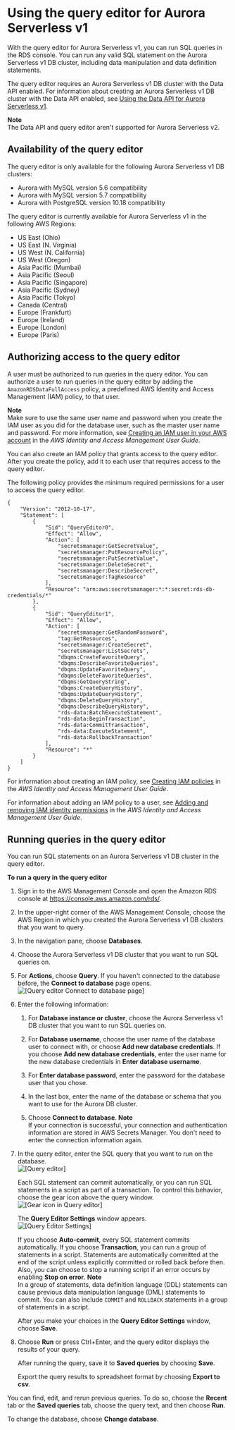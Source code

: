 # Using the query editor for Aurora Serverless v1<a name="query-editor"></a><a name="query_editor"></a>

With the query editor for Aurora Serverless v1, you can run SQL queries in the RDS console\. You can run any valid SQL statement on the Aurora Serverless v1 DB cluster, including data manipulation and data definition statements\.

The query editor requires an Aurora Serverless v1 DB cluster with the Data API enabled\. For information about creating an Aurora Serverless v1 DB cluster with the Data API enabled, see [Using the Data API for Aurora Serverless v1](data-api.md)\.

**Note**  
The Data API and query editor aren't supported for Aurora Serverless v2\.

## Availability of the query editor<a name="query-editor.regions"></a>

The query editor is only available for the following Aurora Serverless v1 DB clusters:
+ Aurora with MySQL version 5\.6 compatibility
+ Aurora with MySQL version 5\.7 compatibility
+ Aurora with PostgreSQL version 10\.18 compatibility

The query editor is currently available for Aurora Serverless v1 in the following AWS Regions:
+ US East \(Ohio\)
+ US East \(N\. Virginia\)
+ US West \(N\. California\)
+ US West \(Oregon\)
+ Asia Pacific \(Mumbai\)
+ Asia Pacific \(Seoul\)
+ Asia Pacific \(Singapore\)
+ Asia Pacific \(Sydney\)
+ Asia Pacific \(Tokyo\)
+ Canada \(Central\)
+ Europe \(Frankfurt\)
+ Europe \(Ireland\)
+ Europe \(London\)
+ Europe \(Paris\)

## Authorizing access to the query editor<a name="query-editor.access"></a>

A user must be authorized to run queries in the query editor\. You can authorize a user to run queries in the query editor by adding the `AmazonRDSDataFullAccess` policy, a predefined AWS Identity and Access Management \(IAM\) policy, to that user\.

**Note**  
Make sure to use the same user name and password when you create the IAM user as you did for the database user, such as the master user name and password\. For more information, see [Creating an IAM user in your AWS account](https://docs.aws.amazon.com/IAM/latest/UserGuide/id_users_create.html) in the *AWS Identity and Access Management User Guide*\.

You can also create an IAM policy that grants access to the query editor\. After you create the policy, add it to each user that requires access to the query editor\.

The following policy provides the minimum required permissions for a user to access the query editor\.

```
{
    "Version": "2012-10-17",
    "Statement": [
        {
            "Sid": "QueryEditor0",
            "Effect": "Allow",
            "Action": [
                "secretsmanager:GetSecretValue",
                "secretsmanager:PutResourcePolicy",
                "secretsmanager:PutSecretValue",
                "secretsmanager:DeleteSecret",
                "secretsmanager:DescribeSecret",
                "secretsmanager:TagResource"
            ],
            "Resource": "arn:aws:secretsmanager:*:*:secret:rds-db-credentials/*"
        },
        {
            "Sid": "QueryEditor1",
            "Effect": "Allow",
            "Action": [
                "secretsmanager:GetRandomPassword",
                "tag:GetResources",
                "secretsmanager:CreateSecret",
                "secretsmanager:ListSecrets",
                "dbqms:CreateFavoriteQuery",
                "dbqms:DescribeFavoriteQueries",
                "dbqms:UpdateFavoriteQuery",
                "dbqms:DeleteFavoriteQueries",
                "dbqms:GetQueryString",
                "dbqms:CreateQueryHistory",
                "dbqms:UpdateQueryHistory",
                "dbqms:DeleteQueryHistory",
                "dbqms:DescribeQueryHistory",
                "rds-data:BatchExecuteStatement",
                "rds-data:BeginTransaction",
                "rds-data:CommitTransaction",
                "rds-data:ExecuteStatement",
                "rds-data:RollbackTransaction"
            ],
            "Resource": "*"
        }
    ]
}
```

For information about creating an IAM policy, see [Creating IAM policies](https://docs.aws.amazon.com/IAM/latest/UserGuide/access_policies_create.html) in the *AWS Identity and Access Management User Guide*\.

For information about adding an IAM policy to a user, see [Adding and removing IAM identity permissions](https://docs.aws.amazon.com/IAM/latest/UserGuide/access_policies_manage-attach-detach.html) in the *AWS Identity and Access Management User Guide*\.

## Running queries in the query editor<a name="query-editor.running"></a>

You can run SQL statements on an Aurora Serverless v1 DB cluster in the query editor\.

**To run a query in the query editor**

1. Sign in to the AWS Management Console and open the Amazon RDS console at [https://console\.aws\.amazon\.com/rds/](https://console.aws.amazon.com/rds/)\.

1. In the upper\-right corner of the AWS Management Console, choose the AWS Region in which you created the Aurora Serverless v1 DB clusters that you want to query\.

1. In the navigation pane, choose **Databases**\.

1. Choose the Aurora Serverless v1 DB cluster that you want to run SQL queries on\.

1. For **Actions**, choose **Query**\. If you haven't connected to the database before, the **Connect to database** page opens\.  
![\[Query editor Connect to database page\]](http://docs.aws.amazon.com/AmazonRDS/latest/AuroraUserGuide/images/query-editor-connect.png)

1. Enter the following information:

   1. For **Database instance or cluster**, choose the Aurora Serverless v1 DB cluster that you want to run SQL queries on\.

   1. For **Database username**, choose the user name of the database user to connect with, or choose **Add new database credentials**\. If you choose **Add new database credentials**, enter the user name for the new database credentials in **Enter database username**\.

   1. For **Enter database password**, enter the password for the database user that you chose\.

   1. In the last box, enter the name of the database or schema that you want to use for the Aurora DB cluster\.

   1. Choose **Connect to database**\.
**Note**  
If your connection is successful, your connection and authentication information are stored in AWS Secrets Manager\. You don't need to enter the connection information again\.

1. In the query editor, enter the SQL query that you want to run on the database\.  
![\[Query editor\]](http://docs.aws.amazon.com/AmazonRDS/latest/AuroraUserGuide/images/query-editor.png)

   Each SQL statement can commit automatically, or you can run SQL statements in a script as part of a transaction\. To control this behavior, choose the gear icon above the query window\.   
![\[Gear icon in Query editor\]](http://docs.aws.amazon.com/AmazonRDS/latest/AuroraUserGuide/images/query-editor-gear.png)

   The **Query Editor Settings** window appears\.  
![\[Query Editor Settings\]](http://docs.aws.amazon.com/AmazonRDS/latest/AuroraUserGuide/images/query-editor-settings.png)

   If you choose **Auto\-commit**, every SQL statement commits automatically\. If you choose **Transaction**, you can run a group of statements in a script\. Statements are automatically committed at the end of the script unless explicitly committed or rolled back before then\. Also, you can choose to stop a running script if an error occurs by enabling **Stop on error**\.
**Note**  
In a group of statements, data definition language \(DDL\) statements can cause previous data manipulation language \(DML\) statements to commit\. You can also include `COMMIT` and `ROLLBACK` statements in a group of statements in a script\.

   After you make your choices in the **Query Editor Settings** window, choose **Save**\.

1. Choose **Run** or press Ctrl\+Enter, and the query editor displays the results of your query\.

   After running the query, save it to **Saved queries** by choosing **Save**\.

   Export the query results to spreadsheet format by choosing **Export to csv**\.

You can find, edit, and rerun previous queries\. To do so, choose the **Recent** tab or the **Saved queries** tab, choose the query text, and then choose **Run**\.

To change the database, choose **Change database**\.